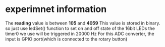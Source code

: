 # experimnet information

The **reading** value is between **105** and **4059**
This value is stored in binary. so just use ledSet() function to set on and off state of the 16bit LEDs
the timer0 we use will be triggered in 20000 Hz
For this ADC converter, the input is GPIO port(which is connected to the rotary button)
